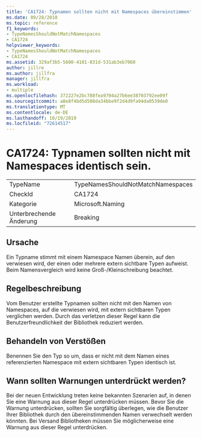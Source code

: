 ```yaml
---
title: 'CA1724: Typnamen sollten nicht mit Namespaces übereinstimmen'
ms.date: 09/28/2018
ms.topic: reference
f1_keywords:
- TypeNamesShouldNotMatchNamespaces
- CA1724
helpviewer_keywords:
- TypeNamesShouldNotMatchNamespaces
- CA1724
ms.assetid: 329af3b5-5600-4101-831d-531ab3eb7060
author: jillre
ms.author: jillfra
manager: jillfra
ms.workload:
- multiple
ms.openlocfilehash: 372227e2bc788fea9704a27b6ee38703792ee09f
ms.sourcegitcommit: a8e8f4bd5d508da34bbe9f2d4d9fa94da0539de0
ms.translationtype: MT
ms.contentlocale: de-DE
ms.lasthandoff: 10/19/2019
ms.locfileid: "72614517"
---
```

# <a name="ca1724-type-names-should-not-match-namespaces"></a>CA1724: Typnamen sollten nicht mit Namespaces identisch sein.

|||
|-|-|
|TypeName|TypeNamesShouldNotMatchNamespaces|
|CheckId|CA1724|
|Kategorie|Microsoft.Naming|
|Unterbrechende Änderung|Breaking|

## <a name="cause"></a>Ursache

Ein Typname stimmt mit einem Namespace Namen überein, auf den verwiesen wird, der einen oder mehrere extern sichtbare Typen aufweist. Beim Namensvergleich wird keine Groß-/Kleinschreibung beachtet.

## <a name="rule-description"></a>Regelbeschreibung

Vom Benutzer erstellte Typnamen sollten nicht mit den Namen von Namespaces, auf die verwiesen wird, mit extern sichtbaren Typen verglichen werden. Durch das verletzen dieser Regel kann die Benutzerfreundlichkeit der Bibliothek reduziert werden.

## <a name="how-to-fix-violations"></a>Behandeln von Verstößen

Benennen Sie den Typ so um, dass er nicht mit dem Namen eines referenzierten Namespace mit extern sichtbaren Typen identisch ist.

## <a name="when-to-suppress-warnings"></a>Wann sollten Warnungen unterdrückt werden?

Bei der neuen Entwicklung treten keine bekannten Szenarien auf, in denen Sie eine Warnung aus dieser Regel unterdrücken müssen. Bevor Sie die Warnung unterdrücken, sollten Sie sorgfältig überlegen, wie die Benutzer Ihrer Bibliothek durch den übereinstimmenden Namen verwechselt werden könnten. Bei Versand Bibliotheken müssen Sie möglicherweise eine Warnung aus dieser Regel unterdrücken.
